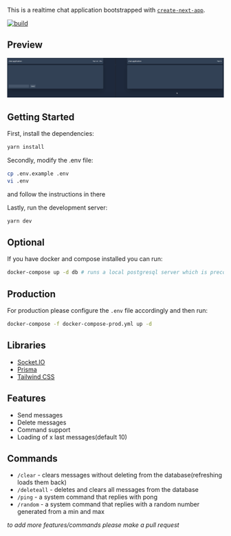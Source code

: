 This is a realtime chat application bootstrapped with [`create-next-app`](https://github.com/vercel/next.js/tree/canary/packages/create-next-app).

[![build](https://github.com/jirsh/free-for-chat/actions/workflows/node.js.yml/badge.svg)](https://github.com/jirsh/free-for-chat/actions/workflows/node.js.yml)

## Preview

![preview_1](https://github.com/jirsh/free-for-chat/blob/main/preview_1.gif?raw=true)

## Getting Started

First, install the dependencies:

```bash
yarn install
```

Secondly, modify the .env file:

```bash
cp .env.example .env
vi .env
```

and follow the instructions in there

Lastly, run the development server:

```bash
yarn dev
```

## Optional

If you have docker and compose installed you can run:

```bash
docker-compose up -d db # runs a local postgresql server which is preconfigured in the `.env.example` file
```

## Production

For production please configure the `.env` file accordingly and then run:

```bash
docker-compose -f docker-compose-prod.yml up -d
```

## Libraries

- [Socket.IO](https://socket.io/)
- [Prisma](https://www.prisma.io)
- [Tailwind CSS](https://tailwindcss.com/)

## Features

- Send messages
- Delete messages
- Command support
- Loading of x last messages(default 10)

## Commands

- `/clear` - clears messages without deleting from the database(refreshing loads them back)
- `/deleteall` - deletes and clears all messages from the database
- `/ping` - a system command that replies with pong
- `/random` - a system command that replies with a random number generated from a min and max

_to add more features/commands please make a pull request_
